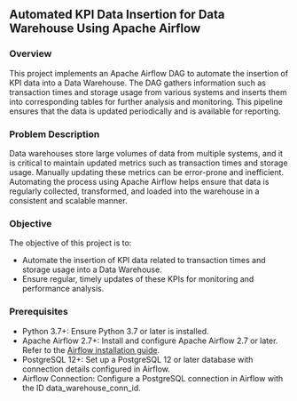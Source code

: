 ## Automated KPI Data Insertion for Data Warehouse Using Apache Airflow

### Overview
This project implements an Apache Airflow DAG to automate the insertion of KPI data into a Data Warehouse. The DAG gathers information such as transaction times and storage usage from various systems and inserts them into corresponding tables for further analysis and monitoring. This pipeline ensures that the data is updated periodically and is available for reporting.

### Problem Description
Data warehouses store large volumes of data from multiple systems, and it is critical to maintain updated metrics such as transaction times and storage usage. Manually updating these metrics can be error-prone and inefficient. Automating the process using Apache Airflow helps ensure that data is regularly collected, transformed, and loaded into the warehouse in a consistent and scalable manner.

### Objective
The objective of this project is to:
- Automate the insertion of KPI data related to transaction times and storage usage into a Data Warehouse.
- Ensure regular, timely updates of these KPIs for monitoring and performance analysis.

### Prerequisites
- Python 3.7+: Ensure Python 3.7 or later is installed.
- Apache Airflow 2.7+: Install and configure Apache Airflow 2.7 or later. Refer to the [Airflow installation guide](https://airflow.apache.org/docs/apache-airflow/stable/installation/index.html).
- PostgreSQL 12+: Set up a PostgreSQL 12 or later database with connection details configured in Airflow.
- Airflow Connection: Configure a PostgreSQL connection in Airflow with the ID data_warehouse_conn_id.
